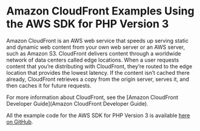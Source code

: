 # Amazon CloudFront Examples Using the AWS SDK for PHP Version 3<a name="cf-examples"></a>

Amazon CloudFront is an AWS web service that speeds up serving static and dynamic web content from your own web server or an AWS server, such as Amazon S3\. CloudFront delivers content through a worldwide network of data centers called edge locations\. When a user requests content that you’re distributing with CloudFront, they’re routed to the edge location that provides the lowest latency\. If the content isn’t cached there already, CloudFront retrieves a copy from the origin server, serves it, and then caches it for future requests\.

For more information about CloudFront, see the [Amazon CloudFront Developer Guide](Amazon CloudFront Developer Guide)\.

All the example code for the AWS SDK for PHP Version 3 is available [here on GitHub](https://github.com/awsdocs/aws-doc-sdk-examples/tree/master/php/example_code)\.